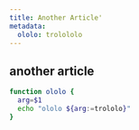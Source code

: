 ```yaml
---
title: Another Article'
metadata:
  ololo: trolololo
---
```


## another article

```bash
function ololo {
  arg=$1
  echo "ololo ${arg:=trololo}"
}
```
